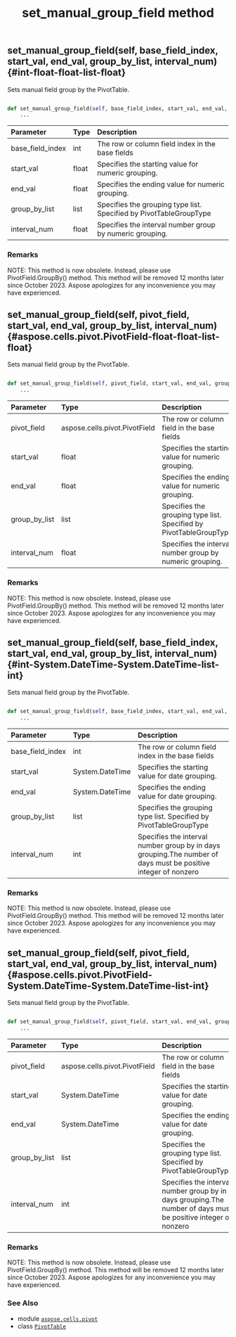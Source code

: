 ﻿---
title: set_manual_group_field method
second_title: Aspose.Cells for Python via .NET API References
description: 
type: docs
weight: 270
url: /aspose.cells.pivot/pivottable/set_manual_group_field/
is_root: false
---

## set_manual_group_field(self, base_field_index, start_val, end_val, group_by_list, interval_num) {#int-float-float-list-float}

Sets manual field group by the PivotTable.



```python

def set_manual_group_field(self, base_field_index, start_val, end_val, group_by_list, interval_num):
    ...
```


| Parameter | Type | Description |
| :- | :- | :- |
| base_field_index | int | The row or column field index in the base fields |
| start_val | float | Specifies the starting value for numeric grouping. |
| end_val | float | Specifies the ending value for numeric grouping. |
| group_by_list | list | Specifies the grouping type list. Specified by PivotTableGroupType |
| interval_num | float | Specifies the interval number group by  numeric grouping. |
### Remarks

NOTE: This method is now obsolete. Instead, 
please use PivotField.GroupBy() method.
This method will be removed 12 months later since October 2023. 
Aspose apologizes for any inconvenience you may have experienced.

## set_manual_group_field(self, pivot_field, start_val, end_val, group_by_list, interval_num) {#aspose.cells.pivot.PivotField-float-float-list-float}

Sets manual field group by the PivotTable.



```python

def set_manual_group_field(self, pivot_field, start_val, end_val, group_by_list, interval_num):
    ...
```


| Parameter | Type | Description |
| :- | :- | :- |
| pivot_field | aspose.cells.pivot.PivotField | The row or column field in the base fields |
| start_val | float | Specifies the starting value for numeric grouping. |
| end_val | float | Specifies the ending value for numeric grouping. |
| group_by_list | list | Specifies the grouping type list. Specified by PivotTableGroupType |
| interval_num | float | Specifies the interval number group by numeric grouping. |
### Remarks

NOTE: This method is now obsolete. Instead, 
please use PivotField.GroupBy() method.
This method will be removed 12 months later since October 2023. 
Aspose apologizes for any inconvenience you may have experienced.

## set_manual_group_field(self, base_field_index, start_val, end_val, group_by_list, interval_num) {#int-System.DateTime-System.DateTime-list-int}

Sets manual field group by the PivotTable.



```python

def set_manual_group_field(self, base_field_index, start_val, end_val, group_by_list, interval_num):
    ...
```


| Parameter | Type | Description |
| :- | :- | :- |
| base_field_index | int | The row or column field index in the base fields |
| start_val | System.DateTime | Specifies the starting value for date grouping. |
| end_val | System.DateTime | Specifies the ending value for date grouping. |
| group_by_list | list | Specifies the grouping type list. Specified by PivotTableGroupType |
| interval_num | int | Specifies the interval number group by in days grouping.The number of days must be positive integer of nonzero |
### Remarks

NOTE: This method is now obsolete. Instead, 
please use PivotField.GroupBy() method.
This method will be removed 12 months later since October 2023. 
Aspose apologizes for any inconvenience you may have experienced.

## set_manual_group_field(self, pivot_field, start_val, end_val, group_by_list, interval_num) {#aspose.cells.pivot.PivotField-System.DateTime-System.DateTime-list-int}

Sets manual field group by the PivotTable.



```python

def set_manual_group_field(self, pivot_field, start_val, end_val, group_by_list, interval_num):
    ...
```


| Parameter | Type | Description |
| :- | :- | :- |
| pivot_field | aspose.cells.pivot.PivotField | The row or column field in the base fields |
| start_val | System.DateTime | Specifies the starting value for date grouping. |
| end_val | System.DateTime | Specifies the ending value for date grouping. |
| group_by_list | list | Specifies the grouping type list. Specified by PivotTableGroupType |
| interval_num | int | Specifies the interval number group by in days grouping.The number of days must be positive integer of nonzero |
### Remarks

NOTE: This method is now obsolete. Instead, 
please use PivotField.GroupBy() method.
This method will be removed 12 months later since October 2023. 
Aspose apologizes for any inconvenience you may have experienced.


### See Also
* module [`aspose.cells.pivot`](../../)
* class [`PivotTable`](/cells/python-net/aspose.cells.pivot/pivottable)
